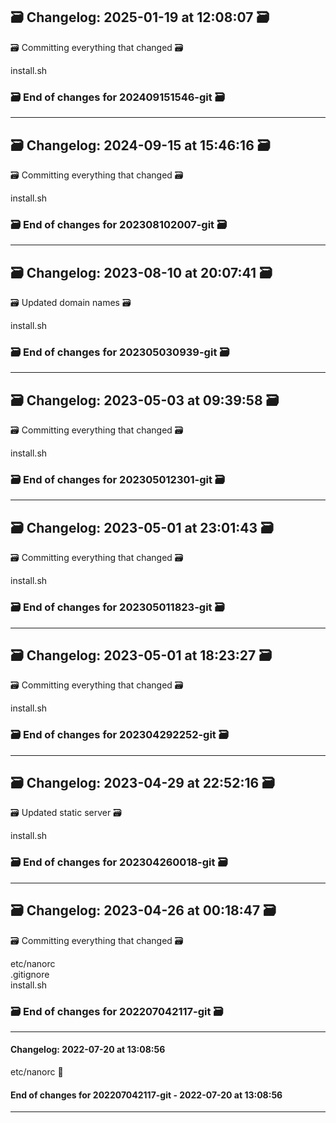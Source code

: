 ## 🗃️ Changelog: 2025-01-19 at 12:08:07 🗃️  

🗃️ Committing everything that changed 🗃️  
  
  
install.sh  


### 🗃️ End of changes for 202409151546-git 🗃️  

----  
## 🗃️ Changelog: 2024-09-15 at 15:46:16 🗃️  

🗃️ Committing everything that changed 🗃️  
  
  
install.sh  


### 🗃️ End of changes for 202308102007-git 🗃️  

----  
## 🗃️ Changelog: 2023-08-10 at 20:07:41 🗃️  

🗃️ Updated domain names 🗃️  
  
  
install.sh  


### 🗃️ End of changes for 202305030939-git 🗃️  

----  
## 🗃️ Changelog: 2023-05-03 at 09:39:58 🗃️  

🗃️ Committing everything that changed 🗃️  
  
  
install.sh  


### 🗃️ End of changes for 202305012301-git 🗃️  

----  
## 🗃️ Changelog: 2023-05-01 at 23:01:43 🗃️  

🗃️ Committing everything that changed 🗃️  
  
  
install.sh  


### 🗃️ End of changes for 202305011823-git 🗃️  

----  
## 🗃️ Changelog: 2023-05-01 at 18:23:27 🗃️  

🗃️ Committing everything that changed 🗃️  
  
  
install.sh  


### 🗃️ End of changes for 202304292252-git 🗃️  

----  
## 🗃️ Changelog: 2023-04-29 at 22:52:16 🗃️  

🗃️ Updated static server 🗃️  
  
  
install.sh  


### 🗃️ End of changes for 202304260018-git 🗃️  

----  
## 🗃️ Changelog: 2023-04-26 at 00:18:47 🗃️  

🗃️ Committing everything that changed 🗃️  
  
  
etc/nanorc  
.gitignore  
install.sh  


### 🗃️ End of changes for 202207042117-git 🗃️  

----  
#### Changelog: 2022-07-20 at 13:08:56  
  
etc/nanorc      🚀  
  
#### End of changes for 202207042117-git - 2022-07-20 at 13:08:56  
  
----  
  
